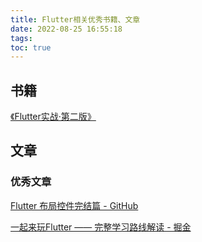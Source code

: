 ```yaml
---
title: Flutter相关优秀书籍、文章
date: 2022-08-25 16:55:18
tags:
toc: true
---
```




## 书籍

[《Flutter实战·第二版》](https://book.flutterchina.club/)

## 文章

### 优秀文章

[Flutter 布局控件完结篇 - GitHub](https://www.google.com.hk/url?sa=t&rct=j&q=&esrc=s&source=web&cd=&ved=2ahUKEwjHscaJld_5AhUAmFYBHRBDD0AQFnoECAgQAQ&url=https%3A%2F%2Fgithub.com%2Fyang7229693%2Fflutter-study%2Fblob%2Fmaster%2Fpost%2F15.%20Flutter%20%E5%B8%83%E5%B1%80%E6%8E%A7%E4%BB%B6%E5%AE%8C%E7%BB%93%E7%AF%87.md&usg=AOvVaw2OgHqQ_i05IAiOWVmlHlC5)

[一起来玩Flutter —— 完整学习路线解读 - 掘金](https://www.google.com.hk/url?sa=t&rct=j&q=&esrc=s&source=web&cd=&ved=2ahUKEwjTi-qD0uH5AhWemFYBHcpkBCsQFnoECAwQAQ&url=https%3A%2F%2Fjuejin.cn%2Fpost%2F7022246208097746958&usg=AOvVaw2TsnAL-f42O2cwA7wFj61L)

